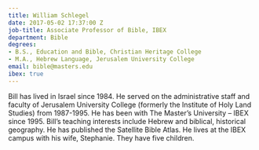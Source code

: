 ```yaml
---
title: William Schlegel
date: 2017-05-02 17:37:00 Z
job-title: Associate Professor of Bible, IBEX
department: Bible
degrees:
- B.S., Education and Bible, Christian Heritage College
- M.A., Hebrew Language, Jerusalem University College
email: bible@masters.edu
ibex: true
---
```


Bill has lived in Israel since 1984. He served on the administrative staff and faculty of Jerusalem University College (formerly the Institute of Holy Land Studies) from 1987-1995. He has been with The Master’s University – IBEX since 1995. Bill’s teaching interests include Hebrew and biblical, historical geography.  He has published the Satellite Bible Atlas. He lives at the IBEX campus with his wife, Stephanie.  They have five children.
